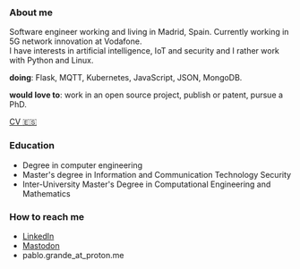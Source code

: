 ### About me

<!--
**pablorgr/pablorgr** is a ✨ _special_ ✨ repository because its `README.md` (this file) appears on your GitHub profile.

Here are some ideas to get you started:

- 🔭 Master's degree in Information and Communication Technology Security. _Open University of Catalonia_...
- 🌱 I’m currently learning ...
- 👯 I’m looking to collaborate on ...
- 🤔 I’m looking for help with ...
- 💬 Ask me about ...
- 📫 How to reach me: ...
- 😄 Pronouns: ...
- ⚡ Fun fact: ...
-->
Software engineer working and living in Madrid, Spain. Currently working in 5G network innovation at Vodafone.   
I have interests in artificial intelligence, IoT and security and I rather work with Python and Linux.

__doing__: Flask, MQTT, Kubernetes, JavaScript, JSON, MongoDB.   

__would love to__: work in an open source project, publish or patent, pursue a PhD.

[CV :es:](https://github.com/pablo-grande/pablo-grande/raw/CV/cv_es.pdf)

### Education
* Degree in computer engineering
* Master's degree in Information and Communication Technology Security
* Inter-University Master's Degree in Computational Engineering and Mathematics 

### How to reach me
* [LinkedIn](https://www.linkedin.com/in/pablorgrande/)
* <a rel="me" href="https://mastodon.social/@pablogr">Mastodon</a>
* pablo.grande_at_proton.me

